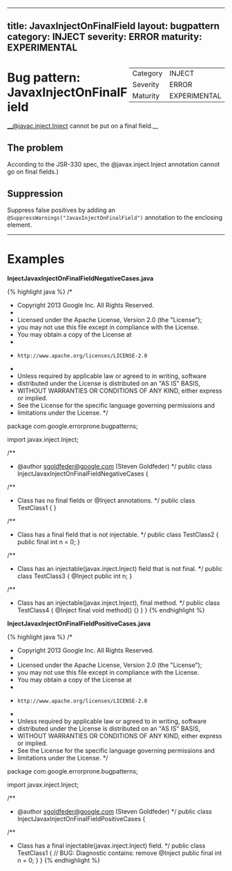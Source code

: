 <!--
*** AUTO-GENERATED, DO NOT MODIFY ***
To make changes, edit the @BugPattern annotation or the explanation in docs/bugpattern.
-->

---
title: JavaxInjectOnFinalField
layout: bugpattern
category: INJECT
severity: ERROR
maturity: EXPERIMENTAL
---

<div style="float:right;"><table id="metadata">
<tr><td>Category</td><td>INJECT</td></tr>
<tr><td>Severity</td><td>ERROR</td></tr>
<tr><td>Maturity</td><td>EXPERIMENTAL</td></tr>
</table></div>

# Bug pattern: JavaxInjectOnFinalField
__@javac.inject.Inject cannot be put on a final field.__

## The problem
According to the JSR-330 spec, the @javax.inject.Inject annotation cannot go on final fields.)

## Suppression
Suppress false positives by adding an `@SuppressWarnings("JavaxInjectOnFinalField")` annotation to the enclosing element.

----------

# Examples
__InjectJavaxInjectOnFinalFieldNegativeCases.java__

{% highlight java %}
/*
 * Copyright 2013 Google Inc. All Rights Reserved.
 *
 * Licensed under the Apache License, Version 2.0 (the "License");
 * you may not use this file except in compliance with the License.
 * You may obtain a copy of the License at
 *
 *     http://www.apache.org/licenses/LICENSE-2.0
 *
 * Unless required by applicable law or agreed to in writing, software
 * distributed under the License is distributed on an "AS IS" BASIS,
 * WITHOUT WARRANTIES OR CONDITIONS OF ANY KIND, either express or implied.
 * See the License for the specific language governing permissions and
 * limitations under the License.
 */

package com.google.errorprone.bugpatterns;

import javax.inject.Inject;

/**
 * @author sgoldfeder@google.com (Steven Goldfeder)
 */
public class InjectJavaxInjectOnFinalFieldNegativeCases {

  /**
   * Class has no final fields or @Inject annotations.
   */
  public class TestClass1 {
  }

  /**
   * Class has a final field that is not injectable.
   */
  public class TestClass2 {
    public final int n = 0;
  }

  /**
   * Class has an injectable(javax.inject.Inject) field that is not final.
   */
  public class TestClass3 {
    @Inject
    public int n;
  }

  /**
   * Class has an injectable(javax.inject.Inject), final method.
   */
  public class TestClass4 {
    @Inject
    final void method() {}
  }
}
{% endhighlight %}

__InjectJavaxInjectOnFinalFieldPositiveCases.java__

{% highlight java %}
/*
 * Copyright 2013 Google Inc. All Rights Reserved.
 *
 * Licensed under the Apache License, Version 2.0 (the "License");
 * you may not use this file except in compliance with the License.
 * You may obtain a copy of the License at
 *
 *     http://www.apache.org/licenses/LICENSE-2.0
 *
 * Unless required by applicable law or agreed to in writing, software
 * distributed under the License is distributed on an "AS IS" BASIS,
 * WITHOUT WARRANTIES OR CONDITIONS OF ANY KIND, either express or implied.
 * See the License for the specific language governing permissions and
 * limitations under the License.
 */

package com.google.errorprone.bugpatterns;

import javax.inject.Inject;

/**
 * @author sgoldfeder@google.com (Steven Goldfeder)
 */
public class InjectJavaxInjectOnFinalFieldPositiveCases {
  
  /**
   * Class has a final injectable(javax.inject.Inject) field.
   */
  public class TestClass1 {
    // BUG: Diagnostic contains: remove
    @Inject 
    public final int n = 0;
  }
}
{% endhighlight %}


